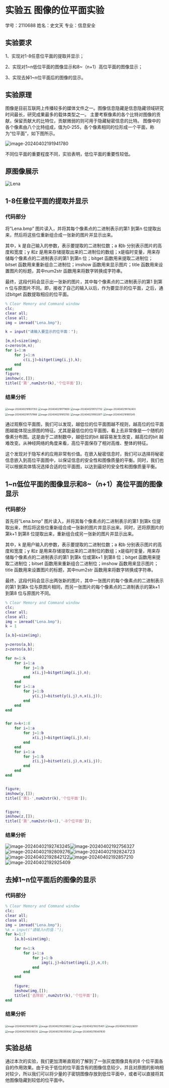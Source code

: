 # 实验五 图像的位平面实验

学号：2110688 姓名：史文天 专业：信息安全

## 实验要求

1、实现对1-8任意位平面的提取并显示；

2、实现对1~n低位平面的图像显示和8~（n+1）高位平面的图像显示；

3、实现去掉1~n位平面后的图像的显示。 

## 实验原理

图像是目前互联网上传播较多的媒体文件之一。图像信息隐藏是信息隐藏领域研究时间最长，研究成果最多的载体类型之一。
主要考察像素的各个比特对图像的贡献，保留贡献大的比特位，贡献微弱的则可用于隐藏秘密信息的比特。
图像中的各个像素由八个比特组成，值为0-255，各个像素相同的位形成一个平面，称为“位平面”，如下图所示。

![image-20240402191941780](C:\Users\25265\AppData\Roaming\Typora\typora-user-images\image-20240402191941780.png)

不同位平面的重要程度不同，实验表明，低位平面的重要性较低。

## 原图像展示

![Lena](D:\File\Information-Hiding-Technology\lab05\源代码\Lena.bmp)

## 1-8任意位平面的提取并显示

### 代码部分

将”Lena.bmp” 图片读入，并将其每个像素点的二进制表示的第1 到第n 位提取出来，然后将这些位重新组合成一张新的图片并显示出来。

其中，k 是自己输入的参数，表示要提取的二进制位数；a 和b 分别表示图片的高度和宽度；y 和z 是用来存储提取出来的二进制位的数组；x是临时变量，用来存储每个像素点的二进制表示的第1 到第n 位；bitget 函数用来提取二进制位；bitset 函数用来重新组合二进制位；imshow 函数用来显示图片；title 函数用来设置图片的标题，其中num2str 函数用来将数字转换成字符串。

最终，这段代码会显示出一张新的图片，其中每个像素点的二进制表示的第1 到第n 位与原图片不同。即，接收了自己的输入以后，作为要显示的位平面，之后，通过bitget 函数提取相应的位平面。

```matlab
% Clear Memory and Command window
clc;
clear all;
close all;
img = imread("Lena.bmp");

k = input("请输入要显示的位平面：");

[m,n]=size(img);
c=zeros(m,n);
for i=1:m
    for j=1:n
        c(i,j)=bitget(img(i,j),k);
    end
end
figure;
imshow(c,[]);
title(['第',num2str(k),'个位平面']);
```

### 结果分析

<img src="C:\Users\25265\AppData\Roaming\Typora\typora-user-images\image-20240402191637353.png" alt="image-20240402191637353" style="zoom: 50%;" />

<img src="C:\Users\25265\AppData\Roaming\Typora\typora-user-images\image-20240402191711659.png" alt="image-20240402191711659" style="zoom:50%;" />

<img src="C:\Users\25265\AppData\Roaming\Typora\typora-user-images\image-20240402191727732.png" alt="image-20240402191727732" style="zoom:50%;" />

<img src="C:\Users\25265\AppData\Roaming\Typora\typora-user-images\image-20240402191742403.png" alt="image-20240402191742403" style="zoom:50%;" />

<img src="C:\Users\25265\AppData\Roaming\Typora\typora-user-images\image-20240402191757868.png" alt="image-20240402191757868" style="zoom:50%;" />

<img src="C:\Users\25265\AppData\Roaming\Typora\typora-user-images\image-20240402191812150.png" alt="image-20240402191812150" style="zoom:50%;" />

<img src="C:\Users\25265\AppData\Roaming\Typora\typora-user-images\image-20240402191832871.png" alt="image-20240402191832871" style="zoom:50%;" />

<img src="C:\Users\25265\AppData\Roaming\Typora\typora-user-images\image-20240402191851245.png" alt="image-20240402191851245" style="zoom:50%;" />

通过观察位平面图，我们可以发现，越低位的位平面图越不规则，越高位的位平面图越能体现出原图的特征。尤其是最低位的位平面图，看上去非常像是一个随机的像素分布图。这是由于二进制数中，越低位的bit 越容易发生改变，越高位的bit 越难改变。从神经网络的角度来看，高位平面保存了相对高维、整体的特征。

这个发现对于隐写术的应用非常有价值。在嵌入秘密信息时，我们可以选择将秘密信息嵌入到高位平面图中，以保证信息的安全性和图像质量的平衡。同时，我们也可以根据具体情况选择合适的位平面图，以达到最好的安全性和图像质量平衡。

## 1~n低位平面的图像显示和8~（n+1）高位平面的图像显示

### 代码部分

首先将”Lena.bmp” 图片读入，并将其每个像素点的二进制表示的第1 到第k 位提取出来，然后将这些位重新组合成一张新的图片并显示出来。同时，还将原图片的第k+1 到第8 位提取出来，重新组合成另一张新的图片并显示出来。

其中，k 是用户输入的参数，表示要提取的二进制位数；a 和b 分别表示图片的高度和宽度；y 和z 是用来存储提取出来的二进制位的数组；x是临时变量，用来存储每个像素点的二进制表示的第1 到第k 位或第k+1 到第8 位；bitget 函数用来提取二进制位；bitset 函数用来重新组合二进制位；imshow 函数用来显示图片；title 函数用来设置图片的标题，其中num2str 函数用来将数字转换成字符串。

最终，这段代码会显示出两张新的图片，其中一张图片的每个像素点的二进制表示的第1 到第k 位与原图片相同，而另一张图片的每个像素点的二进制表示的第k+1 到第8 位与原图片不同。

```matlab
% Clear Memory and Command window
clc;
clear all;
close all;
img = imread("Lena.bmp");
k = 1

[a,b]=size(img);

y=zeros(a,b);
z=zeros(a,b);

for n=1:k
    for i=1:a
        for j=1:b
            x(i,j)=bitget(img(i,j),n); 
        end
    end
    for i=1:a
        for j=1:b
            y(i,j)=bitset(y(i,j),n,x(i,j));
        end
    end 
end


for n=k+1:8
    for i=1:a
        for j=1:b
            x(i,j)=bitget(img(i,j),n); 
        end
    end
    for i=1:a
        for j=1:b
            z(i,j)=bitset(z(i,j),n,x(i,j));
        end
    end 
end


figure;
imshow(y,[]);
title(['第1-',num2str(k),'个位平面']);


figure;
imshow(z,[]);
title(['第',num2str(k+1),'-8个位平面']);
```

### 结果分析

![image-20240402192743245](C:\Users\25265\AppData\Roaming\Typora\typora-user-images\image-20240402192743245.png)![image-20240402192756327](C:\Users\25265\AppData\Roaming\Typora\typora-user-images\image-20240402192756327.png)![image-20240402192809276](C:\Users\25265\AppData\Roaming\Typora\typora-user-images\image-20240402192809276.png)![image-20240402192824723](C:\Users\25265\AppData\Roaming\Typora\typora-user-images\image-20240402192824723.png)![image-20240402192842122](C:\Users\25265\AppData\Roaming\Typora\typora-user-images\image-20240402192842122.png)![image-20240402192857210](C:\Users\25265\AppData\Roaming\Typora\typora-user-images\image-20240402192857210.png)![image-20240402192925409](C:\Users\25265\AppData\Roaming\Typora\typora-user-images\image-20240402192925409.png)

## 去掉1~n位平面后的图像的显示

### 代码部分

```matlab
% Clear Memory and Command window
clc;
clear all;
close all;
img = imread("Lena.bmp");
%k = input("请输入n的值：");
for k=1:7
    [a,b]=size(img);
    
    for n=1:k
        for i=1:a
            for j=1:b
                img(i,j)=bitset(img(i,j),n,0);
            end
        end 
    end
    
    figure;
    imshow(img,[]);
    title(['去除前',num2str(k),'个位平面']);
end
```

### 结果分析

<img src="C:\Users\25265\AppData\Roaming\Typora\typora-user-images\image-20240402193246735.png" alt="image-20240402193246735" style="zoom:50%;" />

<img src="C:\Users\25265\AppData\Roaming\Typora\typora-user-images\image-20240402193258602.png" alt="image-20240402193258602" style="zoom:50%;" />

<img src="C:\Users\25265\AppData\Roaming\Typora\typora-user-images\image-20240402193315401.png" alt="image-20240402193315401" style="zoom:50%;" />

<img src="C:\Users\25265\AppData\Roaming\Typora\typora-user-images\image-20240402193328051.png" alt="image-20240402193328051" style="zoom:50%;" />

<img src="C:\Users\25265\AppData\Roaming\Typora\typora-user-images\image-20240402193338230.png" alt="image-20240402193338230" style="zoom:50%;" />

<img src="C:\Users\25265\AppData\Roaming\Typora\typora-user-images\image-20240402193350042.png" alt="image-20240402193350042" style="zoom:50%;" />

<img src="C:\Users\25265\AppData\Roaming\Typora\typora-user-images\image-20240402193401830.png" alt="image-20240402193401830" style="zoom:50%;" />

## 实验总结

通过本次的实验，我们更加清晰直观的了解到了一张灰度图像具有的8 个位平面各自的作用效果。由于处于低位的位平面含有的图像信息较少，并且对原图的影响相对较少，所以我们可以将少量的子密钥图像存放到低位平面中，或者可以直接将其他图像隐藏到较低的位平面中。